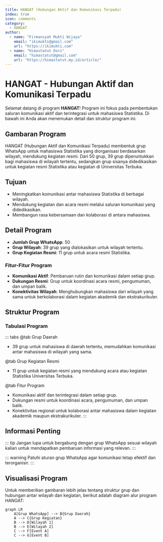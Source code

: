 ```yaml
--- 
title: HANGAT (Hubungan Aktif dan Komunikasi Terpadu)
index: true
icon: comments
category:
  - HANGAT
author:
  - name: "Firmansyah Mukti Wijaya"
    email: "ikimukti@gmail.com"
    url: "https://ikimukti.com"
  - name: "Himastatut Docs"
    email: "himastatut@gmail.com"
    url: "https://himastatut.my.id/article/"
--- 
```


# HANGAT - Hubungan Aktif dan Komunikasi Terpadu

Selamat datang di program **HANGAT**! Program ini fokus pada pembentukan saluran komunikasi aktif dan terintegrasi untuk mahasiswa Statistika. Di bawah ini Anda akan menemukan detail dan struktur program ini.

## Gambaran Program

HANGAT (Hubungan Aktif dan Komunikasi Terpadu) membentuk grup WhatsApp untuk mahasiswa Statistika yang diorganisasi berdasarkan wilayah, mendukung kegiatan resmi. Dari 50 grup, 39 grup diperuntukkan bagi mahasiswa di wilayah tertentu, sedangkan grup sisanya didedikasikan untuk kegiatan resmi Statistika atau kegiatan di Universitas Terbuka.

## Tujuan
- Meningkatkan komunikasi antar mahasiswa Statistika di berbagai wilayah.
- Mendukung kegiatan dan acara resmi melalui saluran komunikasi yang didedikasikan.
- Membangun rasa kebersamaan dan kolaborasi di antara mahasiswa.

## Detail Program
- **Jumlah Grup WhatsApp**: 50
- **Grup Wilayah**: 39 grup yang dialokasikan untuk wilayah tertentu.
- **Grup Kegiatan Resmi**: 11 grup untuk acara resmi Statistika.

### Fitur-Fitur Program
- **Komunikasi Aktif**: Pembaruan rutin dan komunikasi dalam setiap grup.
- **Dukungan Resmi**: Grup untuk koordinasi acara resmi, pengumuman, dan umpan balik.
- **Konektivitas Wilayah**: Menghubungkan mahasiswa dari wilayah yang sama untuk berkolaborasi dalam kegiatan akademik dan ekstrakurikuler.

## Struktur Program
<Catalog />

### Tabulasi Program

::: tabs
@tab Grup Daerah
- 39 grup untuk mahasiswa di daerah tertentu, memudahkan komunikasi antar mahasiswa di wilayah yang sama.

@tab Grup Kegiatan Resmi
- 11 grup untuk kegiatan resmi yang mendukung acara atau kegiatan Statistika Universitas Terbuka.

@tab Fitur Program
- Komunikasi aktif dan terintegrasi dalam setiap grup.
- Dukungan resmi untuk koordinasi acara, pengumuman, dan umpan balik.
- Konektivitas regional untuk kolaborasi antar mahasiswa dalam kegiatan akademik maupun ekstrakurikuler.
:::

## Informasi Penting

::: tip
Jangan lupa untuk bergabung dengan grup WhatsApp sesuai wilayah kalian untuk mendapatkan pembaruan informasi yang relevan.
:::

::: warning
Patuhi aturan grup WhatsApp agar komunikasi tetap efektif dan terorganisir.
:::

## Visualisasi Program

Untuk memberikan gambaran lebih jelas tentang struktur grup dan hubungan antar wilayah dan kegiatan, berikut adalah diagram alur program HANGAT:

```mermaid
graph LR
    A[Grup WhatsApp] --> B{Grup Daerah}
    A --> C{Grup Kegiatan}
    B --> D[Wilayah 1]
    B --> E[Wilayah 2]
    C --> F[Event A]
    C --> G[Event B]
```